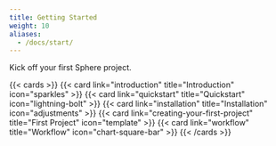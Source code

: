 ```yaml
---
title: Getting Started
weight: 10
aliases:
  - /docs/start/
---
```


Kick off your first Sphere project.

<!--more-->

{{< cards >}}
  {{< card link="introduction" title="Introduction" icon="sparkles" >}}
  {{< card link="quickstart" title="Quickstart" icon="lightning-bolt" >}}
  {{< card link="installation" title="Installation" icon="adjustments" >}}
  {{< card link="creating-your-first-project" title="First Project" icon="template" >}}
  {{< card link="workflow" title="Workflow" icon="chart-square-bar" >}}
{{< /cards >}}

